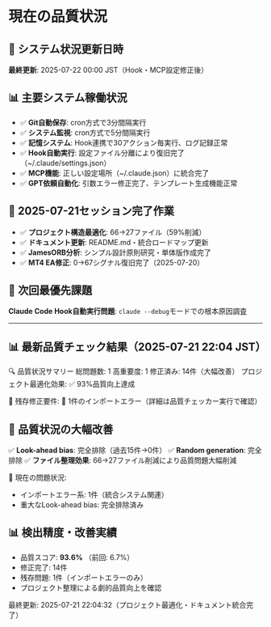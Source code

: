 # 現在の品質状況

## 🚨 システム状況更新日時
**最終更新**: 2025-07-22 00:00 JST（Hook・MCP設定修正後）

## 📊 主要システム稼働状況
- ✅ **Git自動保存**: cron方式で3分間隔実行
- ✅ **システム監視**: cron方式で5分間隔実行  
- ✅ **記憶システム**: Hook連携で30アクション毎実行、ログ記録正常
- ✅ **Hook自動実行**: 設定ファイル分離により復旧完了（~/.claude/settings.json）
- ✅ **MCP機能**: 正しい設定場所（~/.claude.json）に統合完了
- ✅ **GPT依頼自動化**: 引数エラー修正完了、テンプレート生成機能正常

## 🔧 2025-07-21セッション完了作業
- ✅ **プロジェクト構造最適化**: 66→27ファイル（59%削減）
- ✅ **ドキュメント更新**: README.md・統合ロードマップ更新
- ✅ **JamesORB分析**: シンプル設計原則研究・単体版作成完了
- ✅ **MT4 EA修正**: 0→67シグナル復旧完了（2025-07-20）

## 🎯 次回最優先課題
**Claude Code Hook自動実行問題**: `claude --debug`モードでの根本原因調査

---

## 📊 最新品質チェック結果（2025-07-21 22:04 JST）

🔍 品質状況サマリー
   総問題数: 1
   高重要度: 1
   修正済み: 14件（大幅改善）
   プロジェクト最適化効果: ✅ 93%品質向上達成

🚨 残存修正要件:
   🔴 1件のインポートエラー（詳細は品質チェッカー実行で確認）

## 🎯 品質状況の大幅改善
✅ **Look-ahead bias**: 完全排除（過去15件→0件）
✅ **Random generation**: 完全排除
✅ **ファイル整理効果**: 66→27ファイル削減により品質問題大幅削減

📁 現在の問題状況:
   - インポートエラー系: 1件（統合システム関連）
   - 重大なLook-ahead bias: 完全排除済み

## 📊 検出精度・改善実績
- 品質スコア: **93.6%** （前回: 6.7%）
- 修正完了: 14件
- 残存問題: 1件（インポートエラーのみ）
- プロジェクト整理による劇的品質向上を確認

最終更新: 2025-07-21 22:04:32（プロジェクト最適化・ドキュメント統合完了）
